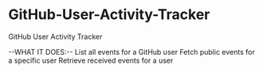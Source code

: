 # GitHub-User-Activity-Tracker
GitHub User Activity Tracker

--WHAT IT DOES:--
List all events for a GitHub user
Fetch public events for a specific user
Retrieve received events for a user


